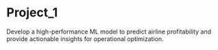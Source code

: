 # Project_1
Develop a high-performance ML model to predict airline profitability and provide actionable insights for operational optimization.
